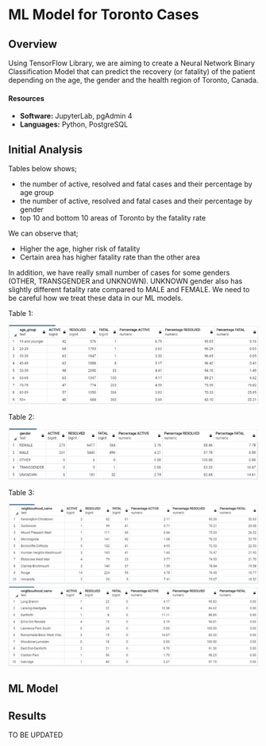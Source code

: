 # ML Model for Toronto Cases

## Overview
Using TensorFlow Library, we are aiming to create a Neural Network Binary Classification Model that can predict the recovery (or fatality) of the patient depending on the age, the gender and the health region of Toronto, Canada.

#### Resources
- **Software:** JupyterLab, pgAdmin 4
- **Languages:** Python, PostgreSQL

## Initial Analysis
Tables below shows;
* the number of active, resolved and fatal cases and their percentage by age group
* the number of active, resolved and fatal cases and their percentage by gender
* top 10 and bottom 10 areas of Toronto by the fatality rate

We can observe that;
* Higher the age, higher risk of fatality
* Certain area has higher fatality rate than the other area

In addition, we have really small number of cases for some genders (OTHER, TRANSGENDER and UNKNOWN). UNKNOWN gender also has slightly different fatality rate compared to MALE and FEMALE. We need to be careful how we treat these data in our ML models.

Table 1:

![Table1](../images/Toronto_Cases_Initial_Analysis/Fatality_By_Age.png)

Table 2:

![Table2](../images/Toronto_Cases_Initial_Analysis/Fatality_By_Gender.png)

Table 3:

![Table3](../images/Toronto_Cases_Initial_Analysis/Top_Bottom_Area.png)

## ML Model

## Results
TO BE UPDATED